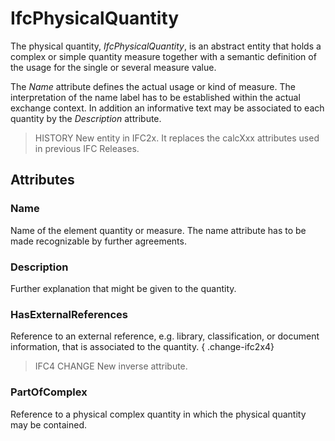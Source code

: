 # IfcPhysicalQuantity

The physical quantity, _IfcPhysicalQuantity_, is an abstract entity that holds a complex or simple quantity measure together with a semantic definition of the usage for the single or several measure value.

The _Name_ attribute defines the actual usage or kind of measure. The interpretation of the name label has to be established within the actual exchange context. In addition an informative text may be associated to each quantity by the _Description_ attribute.

> HISTORY  New entity in IFC2x. It replaces the calcXxx attributes used in previous IFC Releases.

## Attributes

### Name
Name of the element quantity or measure. The name attribute has to be made recognizable by further agreements.

### Description
Further explanation that might be given to the quantity.

### HasExternalReferences
Reference to an external reference, e.g. library, classification, or document information, that is associated to the quantity.
{ .change-ifc2x4}
> IFC4 CHANGE New inverse attribute.

### PartOfComplex
Reference to a physical complex quantity in which the physical quantity may be contained.
